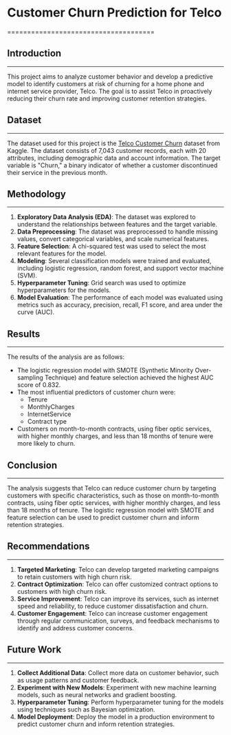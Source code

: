 # Customer Churn Prediction for Telco
=====================================
## Introduction
---------------
This project aims to analyze customer behavior and develop a predictive model to identify customers at risk of churning for a home phone and internet service provider, Telco. The goal is to assist Telco in proactively reducing their churn rate and improving customer retention strategies.

## Dataset
------------
The dataset used for this project is the [Telco Customer Churn](https://www.kaggle.com/datasets/blastchar/telco-customer-churn) dataset from Kaggle. The dataset consists of 7,043 customer records, each with 20 attributes, including demographic data and account information. The target variable is "Churn," a binary indicator of whether a customer discontinued their service in the previous month.

## Methodology
--------------
1. **Exploratory Data Analysis (EDA)**: The dataset was explored to understand the relationships between features and the target variable.
2. **Data Preprocessing**: The dataset was preprocessed to handle missing values, convert categorical variables, and scale numerical features.
3. **Feature Selection**: A chi-squared test was used to select the most relevant features for the model.
4. **Modeling**: Several classification models were trained and evaluated, including logistic regression, random forest, and support vector machine (SVM).
5. **Hyperparameter Tuning**: Grid search was used to optimize hyperparameters for the models.
6. **Model Evaluation**: The performance of each model was evaluated using metrics such as accuracy, precision, recall, F1 score, and area under the curve (AUC).

## Results
------------
The results of the analysis are as follows:
* The logistic regression model with SMOTE (Synthetic Minority Over-sampling Technique) and feature selection achieved the highest AUC score of 0.832.
* The most influential predictors of customer churn were:
	+ Tenure
	+ MonthlyCharges
	+ InternetService
	+ Contract type
* Customers on month-to-month contracts, using fiber optic services, with higher monthly charges, and less than 18 months of tenure were more likely to churn.

## Conclusion
------------
The analysis suggests that Telco can reduce customer churn by targeting customers with specific characteristics, such as those on month-to-month contracts, using fiber optic services, with higher monthly charges, and less than 18 months of tenure. The logistic regression model with SMOTE and feature selection can be used to predict customer churn and inform retention strategies.

## Recommendations
------------------
1. **Targeted Marketing**: Telco can develop targeted marketing campaigns to retain customers with high churn risk.
2. **Contract Optimization**: Telco can offer customized contract options to customers with high churn risk.
3. **Service Improvement**: Telco can improve its services, such as internet speed and reliability, to reduce customer dissatisfaction and churn.
4. **Customer Engagement**: Telco can increase customer engagement through regular communication, surveys, and feedback mechanisms to identify and address customer concerns.

## Future Work
-------------
1. **Collect Additional Data**: Collect more data on customer behavior, such as usage patterns and customer feedback.
2. **Experiment with New Models**: Experiment with new machine learning models, such as neural networks and gradient boosting.
3. **Hyperparameter Tuning**: Perform hyperparameter tuning for the models using techniques such as Bayesian optimization.
4. **Model Deployment**: Deploy the model in a production environment to predict customer churn and inform retention strategies.
